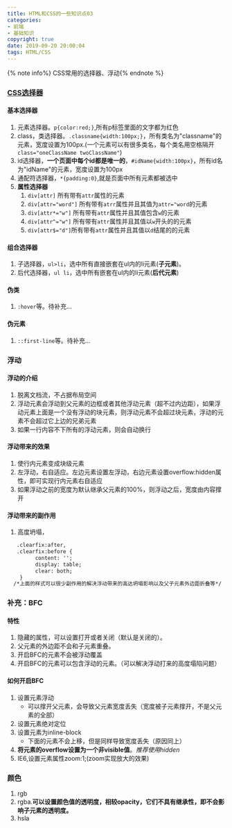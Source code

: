 ```yaml
---
title: HTML和CSS的一些知识点03
categories: 
- 前端
- 基础知识
copyright: true
date: 2019-09-20 20:00:04
tags: HTML/CSS
---
```


{% note info%} CSS常用的选择器、浮动{% endnote %}

<!-- more -->

### [CSS选择器](https://developer.mozilla.org/zh-CN/docs/Web/CSS/CSS_Selectors)

#### 基本选择器

1. 元素选择器。`p{color:red;}`,所有p标签里面的文字都为红色
2. class，类选择器。`.classname{width:100px;}`，所有类名为"classname"的元素，宽度设置为100px.(一个元素可以有很多类名，每个类名用空格隔开`class="oneClassName twoClassName"`)
3. id选择器，**一个页面中每个id都是唯一的**，`#idName{width:100px}`，所有id名为"idName"的元素，宽度设置为100px
4. 通配符选择器，`*{padding:0}`,就是页面中所有元素都被选中
5. **属性选择器**
   1. `div[attr]` 所有带有`attr`属性的元素
   2. `div[attr="word"]` 所有带有`atrr`属性并且其值为`attr="word`的元素
   3. `div[attr*="w"]` 所有带有`attr`属性并且其值包含`w`的元素
   4. `div[attr^="w"]` 所有带有`attr`属性并且其值以`w`开头的的元素
   5. `div[attr$="d"]`所有带有`attr`属性并且其值以`d`结尾的的元素

#### 组合选择器

1. 子选择器，`ul>li`，选中所有直接嵌套在ul内的li元素(**子元素**)。
2. 后代选择器，`ul li`，选中所有嵌套在ul内的li元素(**后代元素**)

#### 伪类

1. `:hover`等。待补充...

#### 伪元素

1. `::first-line`等。待补充...

### 浮动

####  浮动的介绍

   1. 脱离文档流，不占据布局空间
   2. 浮动元素会浮动到父元素的边框或者其他浮动元素（超不过内边距），如果浮动元素上面是一个没有浮动的块元素，则浮动元素不会超过块元素，浮动的元素不会超过它上边的兄弟元素
   3. 如果一行内容不下所有的浮动元素，则会自动换行

#### 浮动带来的效果

   1. 使行内元素变成块级元素
   2. 左浮动，右自适应。左边元素设置左浮动，右边元素设置overflow:hidden属性，即可实现行内元素右自适应
   3. 如果浮动之前的宽度为默认继承父元素的100%，则浮动之后，宽度由内容撑开

#### 浮动带来的副作用

   1. 高度坍塌，
   ```html
      .clearfix:after,
      .clearfix:before {
        	content: '';
        	display: table;
        	clear: both;
       }      
     /*上面的样式可以很少副作用的解决浮动带来的高达坍塌影响以及父子元素外边距折叠等*/   
   ```



### 补充：BFC

#### 特性
1. 隐藏的属性，可以设置打开或者关闭（默认是关闭的）。
2. 父元素的外边距不会和子元素重叠。
3. 开启BFC的元素不会被浮动覆盖
4. 开启BFC的元素可以包含浮动的元素。（可以解决浮动打来的高度塌陷问题）

#### 如何开启BFC

1. 设置元素浮动
	- 可以撑开父元素，会导致父元素宽度丢失（宽度被子元素撑开，不是父元素的全部）
2. 设置元素绝对定位
3. 设置元素为inline-block
	- 下面的元素不会上移，但是同样导致宽度丢失（原因同上）
4. **将元素的overflow设置为一个非visible值**。*推荐使用hidden*
5. IE6,设置元素属性zoom:1;(zoom实现放大的效果)

### 颜色

1. rgb
2. rgba.**可以设置颜色值的透明度，相较opacity，它们不具有继承性，即不会影响子元素的透明度。**
3. hsla

